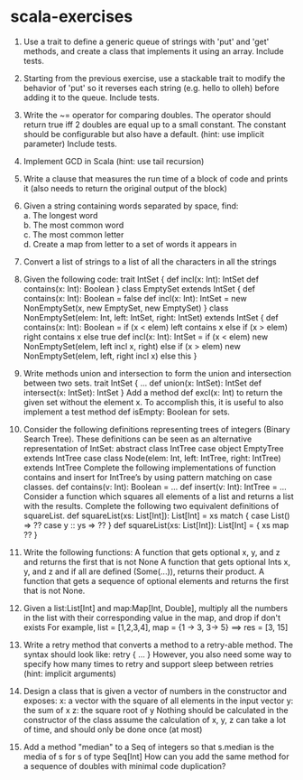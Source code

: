 # scala-exercises
1. Use a trait to define a generic queue of strings with 'put' and 'get' methods, and create a class that implements it using an array. Include tests.
2. Starting from the previous exercise, use a stackable trait to modify the behavior of 'put' so it reverses each string (e.g. hello to olleh) before adding it to the queue. Include tests.
3. Write the ~= operator for comparing doubles. The operator should return true iff 2 doubles are equal up to a small constant. The constant should be configurable but also have a default. (hint: use implicit parameter) Include tests.
4. Implement GCD in Scala (hint: use tail recursion)
5. Write a clause that measures the run time of a block of code and prints it (also needs to return the original output of the block)
6. Given a string containing words separated by space, find:
  <br>a. The longest word
  <br>b. The most common word
  <br>c. The most common letter
  <br>d. Create a map from letter to a set of words it appears in
7. Convert a list of strings to a list of all the characters in all the strings
8. Given the following code:
trait IntSet {
      def incl(x: Int): IntSet
      def contains(x: Int): Boolean
}
class EmptySet extends IntSet {
      def contains(x: Int): Boolean = false
      def incl(x: Int): IntSet = new NonEmptySet(x, new EmptySet, new EmptySet)
}
class NonEmptySet(elem: Int, left: IntSet, right: IntSet) extends IntSet {
      def contains(x: Int): Boolean =
              if (x < elem) left contains x
              else if (x > elem) right contains x
              else true
      def incl(x: Int): IntSet =
              if (x < elem) new NonEmptySet(elem, left incl x, right)
              else if (x > elem) new NonEmptySet(elem, left, right incl x)
              else this
}
9. Write methods union and intersection to form the union and intersection between two sets.
trait IntSet {
    ...
    def union(x: IntSet): IntSet
    def intersect(x: IntSet): IntSet
}
Add a method
 def excl(x: Int)
to return the given set without the element x. To accomplish this, it is useful to also implement a test method
 def isEmpty: Boolean
for sets.

10. Consider the following definitions representing trees of integers (Binary Search Tree). These definitions can be seen as an alternative representation of IntSet:
abstract class IntTree
case object EmptyTree extends IntTree
case class Node(elem: Int, left: IntTree, right: IntTree) extends IntTree
Complete the following implementations of function contains and insert for IntTree’s by using pattern matching on case classes.
def contains(v: Int): Boolean = ...
def insert(v: Int): IntTree = ...
Consider a function which squares all elements of a list and returns a list with the results. Complete the following two equivalent definitions of squareList.
def squareList(xs: List[Int]): List[Int] = xs match {
      case List() => ??
      case y :: ys => ??
}
def squareList(xs: List[Int]): List[Int] = {
      xs map ??
}
11. Write the following functions:
A function that gets optional x, y, and z and returns the first that is not None
A function that gets optional Ints x, y, and z and if all are defined (Some(...)), returns their product.
A function that gets a sequence of optional elements and returns the first that is not None.
12. Given a list:List[Int] and map:Map[Int, Double], multiply all the numbers in the list with their corresponding value in the map, and drop if don't exists
For example, list = [1,2,3,4], map = {1 -> 3, 3-> 5} ==> res = [3, 15]
13. Write a retry method that converts a method to a retry-able method.
The syntax should look like:
 retry { ... }
However, you also need some way to specify how many times to retry and support sleep between retries (hint: implicit arguments)
14. Design a class that is given a vector of numbers in the constructor and exposes:
x: a vector with the square of all elements in the input vector
y: the sum of x
z: the square root of y
Nothing should be calculated in the constructor of the class assume the calculation of x, y, z can take a lot of time, and should only be done once (at most)
15. Add a method "median" to a Seq of integers so that s.median is the media of s for s of type Seq[Int]
How can you add the same method for a sequence of doubles with minimal code duplication?
